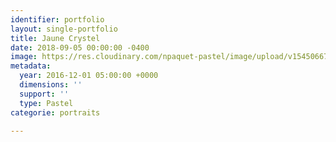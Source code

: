```yaml
---
identifier: portfolio
layout: single-portfolio
title: Jaune Crystel
date: 2018-09-05 00:00:00 -0400
image: https://res.cloudinary.com/npaquet-pastel/image/upload/v1545066777/Crystel-pastel-27-X-37-cm-2016-moyen.jpg
metadata:
  year: 2016-12-01 05:00:00 +0000
  dimensions: ''
  support: ''
  type: Pastel
categorie: portraits

---
```

